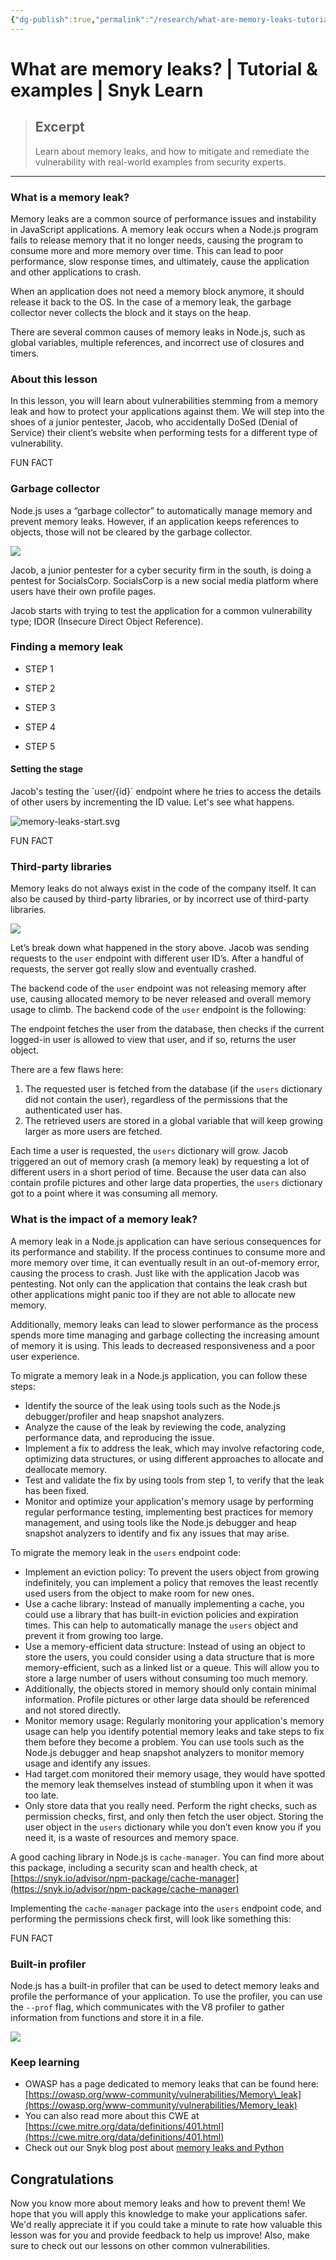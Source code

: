 ```yaml
---
{"dg-publish":true,"permalink":"/research/what-are-memory-leaks-tutorial-and-examples-snyk-learn/","created":"","updated":""}
---
```



# What are memory leaks? | Tutorial & examples | Snyk Learn

> ## Excerpt
> Learn about memory leaks, and how to mitigate and remediate the vulnerability with real-world examples from security experts.

---
### What is a memory leak?

Memory leaks are a common source of performance issues and instability in JavaScript applications. A memory leak occurs when a Node.js program fails to release memory that it no longer needs, causing the program to consume more and more memory over time. This can lead to poor performance, slow response times, and ultimately, cause the application and other applications to crash.

When an application does not need a memory block anymore, it should release it back to the OS. In the case of a memory leak, the garbage collector never collects the block and it stays on the heap.

There are several common causes of memory leaks in Node.js, such as global variables, multiple references, and incorrect use of closures and timers.

### About this lesson

In this lesson, you will learn about vulnerabilities stemming from a memory leak and how to protect your applications against them. We will step into the shoes of a junior pentester, Jacob, who accidentally DoSed (Denial of Service) their client’s website when performing tests for a different type of vulnerability.

FUN FACT

### Garbage collector

Node.js uses a “garbage collector” to automatically manage memory and prevent memory leaks. However, if an application keeps references to objects, those will not be cleared by the garbage collector.

![](https://res.cloudinary.com/snyk/image/upload/v1642680335/snyk-learn/patchonaut.svg)

Jacob, a junior pentester for a cyber security firm in the south, is doing a pentest for SocialsCorp. SocialsCorp is a new social media platform where users have their own profile pages.

Jacob starts with trying to test the application for a common vulnerability type; IDOR (Insecure Direct Object Reference).

### Finding a memory leak

-   STEP 1
    
-   STEP 2
    
-   STEP 3
    
-   STEP 4
    
-   STEP 5
    

#### Setting the stage

Jacob's testing the \`user/{id}\` endpoint where he tries to access the details of other users by incrementing the ID value. Let's see what happens.

![memory-leaks-start.svg](https://images.ctfassets.net/4un77bcsnjzw/619HTAUCviJf6jyJeGWCtk/1d0694886f3b2efe639577d4ab458ab2/memory-leaks-start.svg)

FUN FACT

### Third-party libraries

Memory leaks do not always exist in the code of the company itself. It can also be caused by third-party libraries, or by incorrect use of third-party libraries.

![](https://res.cloudinary.com/snyk/image/upload/v1642680335/snyk-learn/patchonaut.svg)

Let’s break down what happened in the story above. Jacob was sending requests to the `user` endpoint with different user ID’s. After a handful of requests, the server got really slow and eventually crashed.

The backend code of the `user` endpoint was not releasing memory after use, causing allocated memory to be never released and overall memory usage to climb. The backend code of the `user` endpoint is the following:

The endpoint fetches the user from the database, then checks if the current logged-in user is allowed to view that user, and if so, returns the user object.

There are a few flaws here:

1.  The requested user is fetched from the database (if the `users` dictionary did not contain the user), regardless of the permissions that the authenticated user has.
2.  The retrieved users are stored in a global variable that will keep growing larger as more users are fetched.

Each time a user is requested, the `users` dictionary will grow. Jacob triggered an out of memory crash (a memory leak) by requesting a lot of different users in a short period of time. Because the user data can also contain profile pictures and other large data properties, the `users` dictionary got to a point where it was consuming all memory.

### What is the impact of a memory leak?

A memory leak in a Node.js application can have serious consequences for its performance and stability. If the process continues to consume more and more memory over time, it can eventually result in an out-of-memory error, causing the process to crash. Just like with the application Jacob was pentesting. Not only can the application that contains the leak crash but other applications might panic too if they are not able to allocate new memory.

Additionally, memory leaks can lead to slower performance as the process spends more time managing and garbage collecting the increasing amount of memory it is using. This leads to decreased responsiveness and a poor user experience.

To migrate a memory leak in a Node.js application, you can follow these steps:

-   Identify the source of the leak using tools such as the Node.js debugger/profiler and heap snapshot analyzers.
-   Analyze the cause of the leak by reviewing the code, analyzing performance data, and reproducing the issue.
-   Implement a fix to address the leak, which may involve refactoring code, optimizing data structures, or using different approaches to allocate and deallocate memory.
-   Test and validate the fix by using tools from step 1, to verify that the leak has been fixed.
-   Monitor and optimize your application's memory usage by performing regular performance testing, implementing best practices for memory management, and using tools like the Node.js debugger and heap snapshot analyzers to identify and fix any issues that may arise.

To migrate the memory leak in the `users` endpoint code:

-   Implement an eviction policy: To prevent the users object from growing indefinitely, you can implement a policy that removes the least recently used users from the object to make room for new ones.
-   Use a cache library: Instead of manually implementing a cache, you could use a library that has built-in eviction policies and expiration times. This can help to automatically manage the `users` object and prevent it from growing too large.
-   Use a memory-efficient data structure: Instead of using an object to store the users, you could consider using a data structure that is more memory-efficient, such as a linked list or a queue. This will allow you to store a large number of users without consuming too much memory.
-   Additionally, the objects stored in memory should only contain minimal information. Profile pictures or other large data should be referenced and not stored directly.
-   Monitor memory usage: Regularly monitoring your application's memory usage can help you identify potential memory leaks and take steps to fix them before they become a problem. You can use tools such as the Node.js debugger and heap snapshot analyzers to monitor memory usage and identify any issues.
-   Had target.com monitored their memory usage, they would have spotted the memory leak themselves instead of stumbling upon it when it was too late.
-   Only store data that you really need. Perform the right checks, such as permission checks, first, and only then fetch the user object. Storing the user object in the `users` dictionary while you don’t even know you if you need it, is a waste of resources and memory space.

A good caching library in Node.js is `cache-manager`. You can find more about this package, including a security scan and health check, at [https://snyk.io/advisor/npm-package/cache-manager](https://snyk.io/advisor/npm-package/cache-manager)

Implementing the `cache-manager` package into the `users` endpoint code, and performing the permissions check first, will look like something this:

FUN FACT

### Built-in profiler

Node.js has a built-in profiler that can be used to detect memory leaks and profile the performance of your application. To use the profiler, you can use the `--prof` flag, which communicates with the V8 profiler to gather information from functions and store it in a file.

![](https://res.cloudinary.com/snyk/image/upload/v1642680335/snyk-learn/patchonaut.svg)

### Keep learning

-   OWASP has a page dedicated to memory leaks that can be found here: [https://owasp.org/www-community/vulnerabilities/Memory\_leak](https://owasp.org/www-community/vulnerabilities/Memory_leak)
-   You can also read more about this CWE at [https://cwe.mitre.org/data/definitions/401.html](https://cwe.mitre.org/data/definitions/401.html)
-   Check out our Snyk blog post about [memory leaks and Python](https://snyk.io/blog/diagnosing-and-fixing-memory-leaks-in-python?loc=learn)

## Congratulations

Now you know more about memory leaks and how to prevent them! We hope that you will apply this knowledge to make your applications safer. We'd really appreciate it if you could take a minute to rate how valuable this lesson was for you and provide feedback to help us improve! Also, make sure to check out our lessons on other common vulnerabilities.
